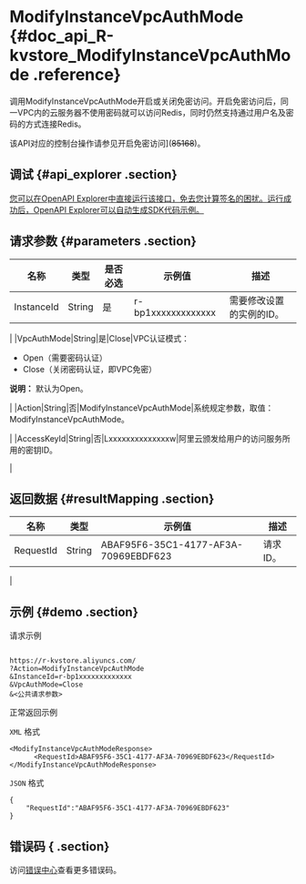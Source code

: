 # ModifyInstanceVpcAuthMode {#doc_api_R-kvstore_ModifyInstanceVpcAuthMode .reference}

调用ModifyInstanceVpcAuthMode开启或关闭免密访问。开启免密访问后，同一VPC内的云服务器不使用密码就可以访问Redis，同时仍然支持通过用户名及密码的方式连接Redis。

该API对应的控制台操作请参见开启免密访问\]\(~~85168~~\)。

## 调试 {#api_explorer .section}

[您可以在OpenAPI Explorer中直接运行该接口，免去您计算签名的困扰。运行成功后，OpenAPI Explorer可以自动生成SDK代码示例。](https://api.aliyun.com/#product=R-kvstore&api=ModifyInstanceVpcAuthMode&type=RPC&version=2015-01-01)

## 请求参数 {#parameters .section}

|名称|类型|是否必选|示例值|描述|
|--|--|----|---|--|
|InstanceId|String|是|r-bp1xxxxxxxxxxxxx|需要修改设置的实例的ID。

 |
|VpcAuthMode|String|是|Close|VPC认证模式：

 -   Open（需要密码认证）
-   Close（关闭密码认证，即VPC免密）

 **说明：** 默认为Open。

 |
|Action|String|否|ModifyInstanceVpcAuthMode|系统规定参数，取值：ModifyInstanceVpcAuthMode。

 |
|AccessKeyId|String|否|Lxxxxxxxxxxxxxxw|阿里云颁发给用户的访问服务所用的密钥ID。

 |

## 返回数据 {#resultMapping .section}

|名称|类型|示例值|描述|
|--|--|---|--|
|RequestId|String|ABAF95F6-35C1-4177-AF3A-70969EBDF623|请求ID。

 |

## 示例 {#demo .section}

请求示例

``` {#request_demo}

https://r-kvstore.aliyuncs.com/
?Action=ModifyInstanceVpcAuthMode
&InstanceId=r-bp1xxxxxxxxxxxxx
&VpcAuthMode=Close
&<公共请求参数>

```

正常返回示例

`XML` 格式

``` {#xml_return_success_demo}
<ModifyInstanceVpcAuthModeResponse>
      <RequestId>ABAF95F6-35C1-4177-AF3A-70969EBDF623</RequestId>
</ModifyInstanceVpcAuthModeResponse>
```

`JSON` 格式

``` {#json_return_success_demo}
{
	"RequestId":"ABAF95F6-35C1-4177-AF3A-70969EBDF623"
}
```

## 错误码 { .section}

访问[错误中心](https://error-center.aliyun.com/status/product/R-kvstore)查看更多错误码。

